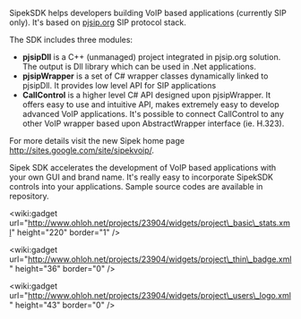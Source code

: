 SipekSDK helps developers building VoIP based applications (currently SIP only). It's based on [pjsip.org](http://pjsip.org) SIP protocol stack.

The SDK includes three modules:
  * **pjsipDll** is a C++ (unmanaged) project integrated in pjsip.org solution. The output is Dll library which can be used in .Net applications.
  * **pjsipWrapper** is a set of C# wrapper classes dynamically linked to pjsipDll. It provides low level API for SIP applications
  * **CallControl** is a higher level C# API designed upon pjsipWrapper. It offers easy to use and intuitive API, makes extremely easy to develop advanced VoIP applications. It's possible to connect CallControl to any other VoIP wrapper based upon AbstractWrapper interface (ie. H.323).

For more details visit the new Sipek home page http://sites.google.com/site/sipekvoip/.

Sipek SDK accelerates the development of VoIP based applications with your own GUI and brand name. It's really easy to incorporate SipekSDK controls into your applications. Sample source codes are available in repository.


&lt;wiki:gadget url="http://www.ohloh.net/projects/23904/widgets/project\_basic\_stats.xml" height="220"  border="1" /&gt;

&lt;wiki:gadget url="http://www.ohloh.net/projects/23904/widgets/project\_thin\_badge.xml" height="36"  border="0" /&gt;

&lt;wiki:gadget url="http://www.ohloh.net/projects/23904/widgets/project\_users\_logo.xml" height="43"  border="0" /&gt;